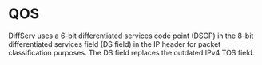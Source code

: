 # QOS
DiffServ uses a 6-bit differentiated services code point (DSCP) in the 8-bit differentiated services field (DS field) in the IP header for packet classification purposes. The DS field replaces the outdated IPv4 TOS field.
